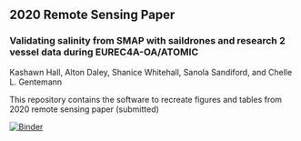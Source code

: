 ## 2020 Remote Sensing Paper
### Validating salinity from SMAP with saildrones and research 2 vessel data during EUREC4A-OA/ATOMIC
Kashawn Hall, Alton Daley, Shanice Whitehall, Sanola Sandiford, and Chelle L. Gentemann

This repository contains the software to recreate figures and tables from 2020 remote sensing paper (submitted)

[![Binder](https://mybinder.org/badge_logo.svg)](https://mybinder.org/v2/gh/cgentemann/2020_salinity_paper/HEAD)




